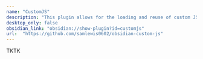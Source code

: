 ```yaml
---
name: "CustomJS"
description: "This plugin allows for the loading and reuse of custom JS inside your vault."
desktop_only: false
obsidian_link: "obsidian://show-plugin?id=customjs"
url:  "https://github.com/samlewis0602/obsidian-custom-js"
---
```

TKTK